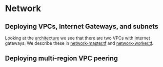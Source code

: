 # Network

## Deploying VPCs, Internet Gateways, and subnets

Looking at the [architecture](images/architecture.jpg) we see that there are two VPCs with internet gateways.
We describe these in [network-master.tf](../terraform/network-master.tf) and [network-worker.tf](../terraform/network-worker.tf).

## Deploying multi-region VPC peering

